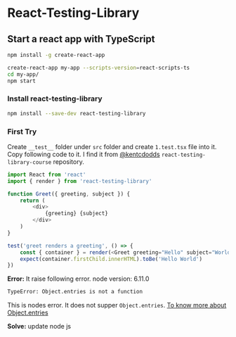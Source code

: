 # React-Testing-Library

## Start a react app with TypeScript

```bash
npm install -g create-react-app

create-react-app my-app --scripts-version=react-scripts-ts
cd my-app/
npm start
```

### Install react-testing-library

```bash
npm install --save-dev react-testing-library
```

### First Try

Create `__test__` folder under `src` folder and create `1.test.tsx` file into it. Copy following code to it. I find it from [@kentcdodds](https://github.com/kentcdodds/react-testing-library-course) `react-testing-library-course` repository.

```js
import React from 'react'
import { render } from 'react-testing-library'

function Greet({ greeting, subject }) {
    return (
        <div>
            {greeting} {subject}
        </div>
    )
}

test('greet renders a greeting', () => {
    const { container } = render(<Greet greeting="Hello" subject="World" />)
    expect(container.firstChild.innerHTML).toBe('Hello World')
})
```

**Error:** It raise following error.
node version: 6.11.0

```bash
TypeError: Object.entries is not a function
```

This is nodes error. It does not supper `Object.entries`. [To know more about Object.entries](https://developer.mozilla.org/tr/docs/Web/JavaScript/Reference/Global_Objects/Object/entries)

**Solve:** update node js

